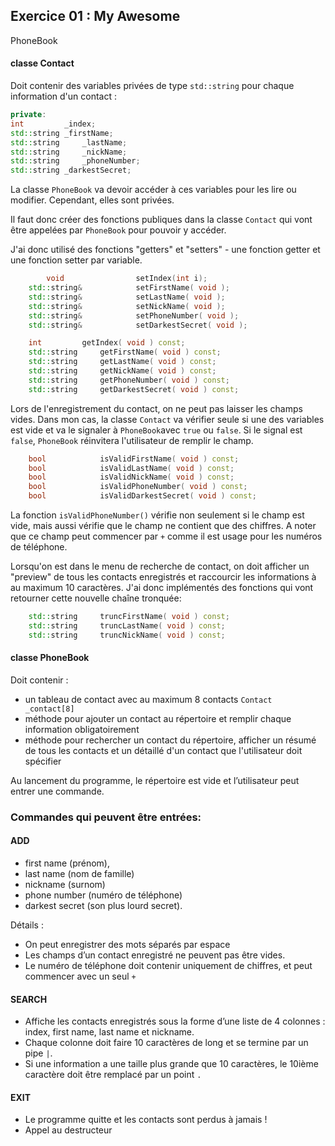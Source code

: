 ## Exercice 01 : My Awesome
PhoneBook

#### classe Contact
Doit contenir des variables privées de type `std::string` pour chaque information d'un contact :
```c++
private:
int 		_index;
std::string	_firstName;
std::string     _lastName;
std::string     _nickName;
std::string     _phoneNumber;
std::string	_darkestSecret;
```

La classe `PhoneBook` va devoir accéder à ces variables pour les lire ou modifier. Cependant, elles sont privées.

Il faut donc créer des fonctions publiques dans la classe `Contact` qui vont être appelées par `PhoneBook` pour pouvoir y accéder.

J'ai donc utilisé des fonctions "getters" et "setters" - une fonction getter et une fonction setter par variable.

```c++
        void		        setIndex(int i);
	std::string&	        setFirstName( void );
	std::string&	        setLastName( void );
	std::string&            setNickName( void );
	std::string&	        setPhoneNumber( void );
	std::string&	        setDarkestSecret( void );

	int			getIndex( void ) const;
	std::string		getFirstName( void ) const;
	std::string		getLastName( void ) const;
	std::string		getNickName( void ) const;
	std::string		getPhoneNumber( void ) const;
	std::string		getDarkestSecret( void ) const;
```

Lors de l'enregistrement du contact, on ne peut pas laisser les champs vides. Dans mon cas, la classe `Contact` va vérifier seule si une des variables est vide et va le signaler à `PhoneBook`avec `true` ou `false`. Si le signal est `false`, `PhoneBook` réinvitera l'utilisateur de remplir le champ.
```c++
	bool			isValidFirstName( void ) const;
	bool			isValidLastName( void ) const;
	bool			isValidNickName( void ) const;
	bool			isValidPhoneNumber( void ) const;
	bool			isValidDarkestSecret( void ) const;
```

La fonction `isValidPhoneNumber()` vérifie non seulement si le champ est vide, mais aussi vérifie que le champ ne contient que des chiffres. A noter que ce champ peut commencer par `+` comme il est usage pour les numéros de téléphone.

Lorsqu'on est dans le menu de recherche de contact, on doit afficher un "preview" de tous les contacts enregistrés et raccourcir les informations à au maximum 10 caractères.
J'ai donc implémentés des fonctions qui vont retourner cette nouvelle chaîne tronquée:

```c++
	std::string		truncFirstName( void ) const;
	std::string		truncLastName( void ) const;
	std::string		truncNickName( void ) const;
```

#### classe PhoneBook 
Doit contenir :
- un tableau de contact avec au maximum 8 contacts `Contact _contact[8]`
- méthode pour ajouter un contact au répertoire et remplir chaque information obligatoirement
- méthode pour rechercher un contact du répertoire, afficher un résumé de tous les contacts et un détaillé d'un contact que l'utilisateur doit spécifier


Au lancement du programme, le répertoire est vide et l’utilisateur peut entrer une
commande. 

### Commandes qui peuvent être entrées:
#### ADD
- first name (prénom), 
- last name (nom de famille)
- nickname (surnom)
- phone number (numéro de téléphone)
- darkest secret (son plus lourd secret). 

Détails : 
- On peut enregistrer des mots séparés par espace
- Les champs d’un contact enregistré ne peuvent pas être vides.
- Le numéro de téléphone doit contenir uniquement de chiffres, et peut commencer avec un seul `+`

#### SEARCH
- Affiche les contacts enregistrés sous la forme d’une liste de 4 colonnes : index, first name, last name et nickname.
- Chaque colonne doit faire 10 caractères de long et se termine par un pipe `|`.
- Si une information a une taille plus grande que 10 caractères, le 10ième caractère doit être remplacé par un point `.`

#### EXIT
- Le programme quitte et les contacts sont perdus à jamais !
- Appel au destructeur